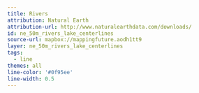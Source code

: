 ```yaml
---
title: Rivers
attribution: Natural Earth
attribution-url: http://www.naturalearthdata.com/downloads/
id: ne_50m_rivers_lake_centerlines
source-url: mapbox://mappingfuture.aodh1tt9
layer: ne_50m_rivers_lake_centerlines
tags:
  - line
themes: all
line-color: '#0f95ee'
line-width: 0.5
---
```

